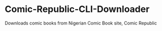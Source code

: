 # Comic-Republic-CLI-Downloader
Downloads comic books from Nigerian Comic Book site, Comic Republic
